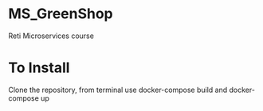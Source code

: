 # MS_GreenShop
Reti Microservices course

# To Install

Clone the repository, from terminal use docker-compose build and docker-compose up
